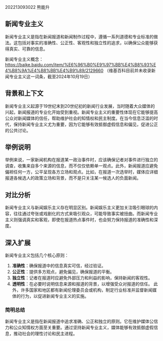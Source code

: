 202213093022
熊能升
## 新闻专业主义

新闻专业主义是指在新闻报道和新闻制作过程中，遵循一系列道德和专业标准的做法。这包括对事实的准确性、公正性、客观性和独立性的追求，以确保公众能够获得真实、可靠的信息。

新闻专业主义概念：https://baike.baidu.com/item/%E6%96%B0%E9%97%BB%E4%B8%93%E4%B8%9A%E4%B8%BB%E4%B9%89/2129660
（维基百科目前并未收录新闻专业主义这一词条，截至2024年10月19日）

## 背景和上下文

新闻专业主义起源于19世纪末到20世纪初的新闻行业发展，当时随着大众媒体的兴起，新闻报道的专业化开始受到重视。新闻专业主义的重要性体现在它能够提高公众对新闻媒体的信任，帮助维护社会的知情权和民主制度。在当今信息泛滥的时代，保持新闻专业主义尤为重要，因为它能够有效抵御虚假信息和偏见，促进公正的公共讨论。

## 举例说明

举例来说，一家新闻机构在报道某一政治事件时，应该确保记者对事件进行独立的调查，收集来自多个来源的信息，而不仅仅依赖单一观点。此外，新闻报道应避免偏袒任何一方，公平呈现各方立场和观点。比如，在报道一次选举时，媒体应详细报道各候选人的政策立场和背景，而不是只关注某一候选人的负面新闻。

## 对比分析

新闻专业主义与新闻娱乐主义存在明显区别。新闻娱乐主义更加关注吸引眼球的内容，往往通过夸张或戏剧化的方式来吸引观众，可能导致事实被扭曲。而新闻专业主义则强调真实和客观，即使在报道热点事件时，也会努力保持报道的准确性和深度。

## 深入扩展

新闻专业主义包括几个核心原则：
1. **准确性**：确保报道中的信息真实可信，经过验证。
2. **公正性**：提供多方观点，避免偏见，确保报道的平衡。
3. **独立性**：记者在报道时应避免外部压力和利益的影响，保持新闻的客观性。
4. **透明性**：在必要时说明信息来源和报道的背景，以增强受众对报道的信任。
此外，许多国家和地区都有新闻伦理委员会或机构，制定行业标准并监督新闻媒体的行为，以促进新闻专业主义的实施。


### 简明总结
新闻专业主义是指在新闻报道中追求准确、公正和独立的原则。它在维护媒体公信力和公众知情权方面至关重要。通过坚持新闻专业主义，媒体能够有效抵御虚假信息，推动社会的理性讨论和民主进程。
